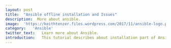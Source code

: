 ```yaml
---
layout:	post
title:	"Ansible offline installation and Issues"
description:  More about ansible.
image:	'https://keithtenzer.files.wordpress.com/2017/11/ansible-logo.png?w=359&h=284'
category:	'Ansible'
twitter_text:	Learn more about Ansible.
introduction:	This tutorial describes about installation part of Ansible in offline mode on CENTOS. Issues while installation will also be discussed .
---
```

